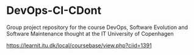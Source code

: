 # DevOps-CI-CDont

Group project repository for the course DevOps, Software Evolution and Software Maintenance thought at the IT University of Copenhagen 

https://learnit.itu.dk/local/coursebase/view.php?ciid=1391
